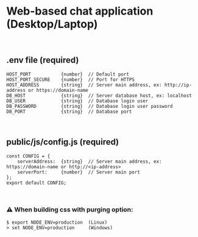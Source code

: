 # Web-based chat application (Desktop/Laptop)

<br>

## .env file (required)
    HOST_PORT           {number}  // Default port
    HOST_PORT_SECURE    {number}  // Port for HTTPS
    HOST_ADDRESS        {string}  // Server main address, ex: http://ip-address or https://domain-name
    DB_HOST             {string}  // Server database host, ex: localhost
    DB_USER             {string}  // Database login user
    DB_PASSWORD         {string}  // Database login user password
    DB_PORT             {string}  // Database port

<br>

## public/js/config.js (required)
    const CONFIG = {
        serverAddress:  {string}  // Server main address, ex: https://domain-name or http://<ip-address>
        serverPort:     {number}  // Server main port
    };
    export default CONFIG;

<br>

### :warning: **When building css with purging option:**
    $ export NODE_ENV=production  (Linux)
    > set NODE_ENV=production     (Windows)